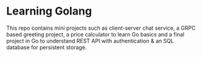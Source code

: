 # Learning Golang

This repo contains mini projects such as client-server chat service, a GRPC based greeting project, a price calculator to learn Go basics and a final project in Go to understand REST API with authentication & an SQL database for persistent storage.